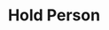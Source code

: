 ---
title: "Hold Person"
permalink: /spells/hold-person/
tags:
  - Spell
  - 2nd Level
  - Enchantment
available_for:
  - Bard
  - Cleric
  - Druid
  - Sorcerer
  - Warlock
  - Wizard
level: "2nd Level"
school: "Enchantment"
range: "60 ft"
comp:
  - V
  - S
  - M
material: "a small, straight piece of iron."
duration: "1 Minute"
concentration: true
attack: "WIS Save"
description: |
  Choose a humanoid that you can see within range. The target must succeed on a wisdom saving throw or be paralyzed for the duration. At the end of each of its turns, the target can make another wisdom saving throw. On a success, the spell ends on the target.

  **At higher levels.** When you cast this spell using a spell slot of 3rd level or higher, you can target one additional humanoid for each slot level above 2nd. The humanoids must be within 30 feet of each other when you target them.
excerpt: "Choose a humanoid that you can see within range."
source: "Basic Rules"
---